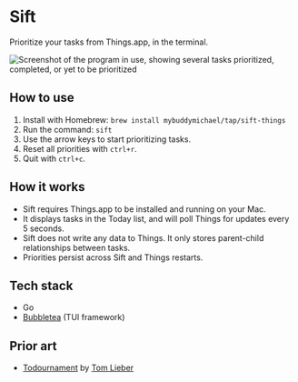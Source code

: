 # Sift

Prioritize your tasks from Things.app, in the terminal.

![Screenshot of the program in use, showing several tasks prioritized, completed, or yet to be prioritized](https://r1vysk5peykhs5gu.public.blob.vercel-storage.com/sift-light-PItyiEXdxlxcuS7R5xj87Ir1b14mFN.png)

## How to use

1. Install with Homebrew: `brew install mybuddymichael/tap/sift-things`
2. Run the command: `sift`
3. Use the arrow keys to start prioritizing tasks.
4. Reset all priorities with `ctrl+r`.
5. Quit with `ctrl+c`.

## How it works

- Sift requires Things.app to be installed and running on your Mac.
- It displays tasks in the Today list, and will poll Things for updates every 5
seconds.
- Sift does not write any data to Things. It only stores parent-child
relationships between tasks.
- Priorities persist across Sift and Things restarts.

## Tech stack

- Go
- [Bubbletea](https://github.com/charmbracelet/bubbletea) (TUI framework)

## Prior art

- [Todournament](https://github.com/alltom/todournament) by [Tom Lieber](https://github.com/alltom)
